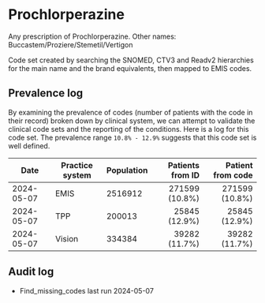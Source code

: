 # Prochlorperazine

Any prescription of Prochlorperazine. Other names: Buccastem/Proziere/Stemetil/Vertigon

Code set created by searching the SNOMED, CTV3 and Readv2 hierarchies for the main name and the brand equivalents, then mapped to EMIS codes.

## Prevalence log

By examining the prevalence of codes (number of patients with the code in their record) broken down by clinical system, we can attempt to validate the clinical code sets and the reporting of the conditions. Here is a log for this code set. The prevalence range `10.8% - 12.9%` suggests that this code set is well defined.

| Date       | Practice system | Population | Patients from ID | Patient from code |
| ---------- | --------------- | ---------- | ---------------: | ----------------: |
| 2024-05-07 | EMIS            | 2516912    |   271599 (10.8%) |    271599 (10.8%) |
| 2024-05-07 | TPP             | 200013     |    25845 (12.9%) |     25845 (12.9%) |
| 2024-05-07 | Vision          | 334384     |    39282 (11.7%) |     39282 (11.7%) |

## Audit log

- Find_missing_codes last run 2024-05-07
